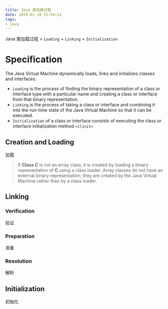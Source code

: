 ```yaml
---
title: Java 类加载过程
date: 2019-01-18 15:54:21
tags:
- java
---
```

Java 类加载过程 = `Loading` + `Linking` + `Initialization`
<!-- more --> 

# Specification
The Java Virtual Machine dynamically loads, links and initializes classes and interfaces. 
- `Loading`
 is the process of finding the binary representation of a class or interface type with a particular name and creating a class or interface from that binary representation. 
- `Linking` 
 is the process of taking a class or interface and combining it into the run-time state of the Java Virtual Machine so that it can be executed. 
- `Initialization`
 of a class or interface consists of executing the class or interface initialization method `<clinit>`

## Creation and Loading
加载
> If **Class C** is not an array class, it is created by loading a binary representation of **C**  using a class loader. 
> Array classes do not have an external binary representation; they are created by the Java Virtual Machine rather than by a class loader.

## Linking

### Verification
验证
### Preparation
准备
### Resolution
解析

## Initialization
初始化
